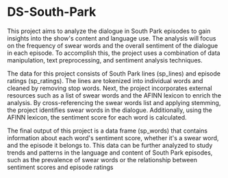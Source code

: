 # DS-South-Park

This project aims to analyze the dialogue in South Park episodes to gain insights into the show's content and language use. The analysis will focus on the frequency of swear words and the overall sentiment of the dialogue in each episode. To accomplish this, the project uses a combination of data manipulation, text preprocessing, and sentiment analysis techniques.

The data for this project consists of South Park lines (sp_lines) and episode ratings (sp_ratings). The lines are tokenized into individual words and cleaned by removing stop words. Next, the project incorporates external resources such as a list of swear words and the AFINN lexicon to enrich the analysis. By cross-referencing the swear words list and applying stemming, the project identifies swear words in the dialogue. Additionally, using the AFINN lexicon, the sentiment score for each word is calculated.

The final output of this project is a data frame (sp_words) that contains information about each word's sentiment score, whether it's a swear word, and the episode it belongs to. This data can be further analyzed to study trends and patterns in the language and content of South Park episodes, such as the prevalence of swear words or the relationship between sentiment scores and episode ratings
